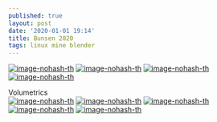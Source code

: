 ```yaml
---
published: true
layout: post
date: '2020-01-01 19:14'
title: Bunsen 2020
tags: linux mine blender
---
```

[![image-nohash-th](https://images.weserv.nl/?url=https://i.imgur.com/qjiy6jOb.png)](https://images.weserv.nl/?url=https://i.imgur.com/qjiy6jO.png)
[![image-nohash-th](https://images.weserv.nl/?url=https://i.imgur.com/jzg9B8eb.png)](https://images.weserv.nl/?url=https://i.imgur.com/jzg9B8e.png)
[![image-nohash-th](https://images.weserv.nl/?url=https://i.imgur.com/oh1Bktnb.png)](https://images.weserv.nl/?url=https://i.imgur.com/oh1Bktn.png)
[![image-nohash-th](https://images.weserv.nl/?url=https://i.imgur.com/7TF6deWb.png)](https://images.weserv.nl/?url=https://i.imgur.com/7TF6deW.png)

Volumetrics  
[![image-nohash-th](https://images.weserv.nl/?url=https://i.imgur.com/Vk32Jlqb.png)](https://images.weserv.nl/?url=https://i.imgur.com/Vk32Jlq.png)
[![image-nohash-th](https://images.weserv.nl/?url=https://i.imgur.com/GBPjmL9b.png)](https://images.weserv.nl/?url=https://i.imgur.com/GBPjmL9.png)
[![image-nohash-th](https://images.weserv.nl/?url=https://i.imgur.com/j4vqkFab.png)](https://images.weserv.nl/?url=https://i.imgur.com/j4vqkFa.png)
[![image-nohash-th](https://images.weserv.nl/?url=https://i.imgur.com/EkgqPkhb.png)](https://images.weserv.nl/?url=https://i.imgur.com/EkgqPkh.png)
[![image-nohash-th](https://images.weserv.nl/?url=https://i.imgur.com/qWrZsKAb.png)](https://images.weserv.nl/?url=https://i.imgur.com/qWrZsKA.png)
